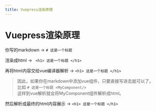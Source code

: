 ```yaml
---
title: Vuepress渲染原理
---
```



# Vuepress渲染原理

你写的markdown -> ``` # 这是一个标题 ```

渲染成html -> ``` <h1> 这是一个标题 </h1>```

再将html内容交给vue编译器解析 -> ``` <h1> 这是一个标题 </h1> ```

> 因此，如果你在markdown中添加vue组件，只要直接写进去就可以了。  
> 比如 ``` # 这是一个标题 <MyComponent/> ```  
> 这样到vue解析就会将MyComponent组件解析成html。  

然后解析成最终的html内容展示 -> ``` <h1> 这是一个标题 </h1> ```

